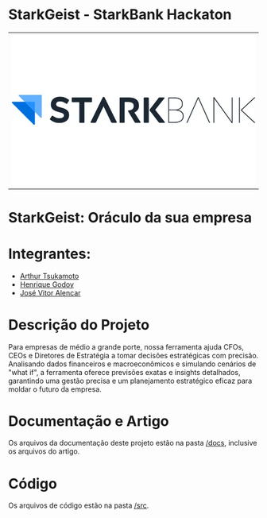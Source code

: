 # StarkGeist - StarkBank Hackaton

<table>
<tr>
<td>
<a href= "https://starkbank.com/br"><img src="./docs/img/StarkBank.webp" alt="Vista Alegre" border="0" width="100%"></a>
</td>
</tr>
</table>

# StarkGeist: Oráculo da sua empresa

# Integrantes:

* [Arthur Tsukamoto](https://www.linkedin.com/in/arthur-tsukamoto/)
* [Henrique Godoy](https://www.linkedin.com/in/henrique-godoy-879138252/)
* [José Vitor Alencar](https://www.linkedin.com/in/fabio-piemonte-823a65211/)

# Descrição do Projeto

Para empresas de médio a grande porte, nossa ferramenta ajuda CFOs, CEOs e Diretores de Estratégia a tomar decisões estratégicas com precisão. Analisando dados financeiros e macroeconômicos e simulando cenários de "what if", a ferramenta oferece previsões exatas e insights detalhados, garantindo uma gestão precisa e um planejamento estratégico eficaz para moldar o futuro da empresa.

# Documentação e Artigo

Os arquivos da documentação deste projeto estão na pasta [/docs](/docs), inclusive os arquivos do artigo.

# Código

Os arquivos de código estão na pasta [/src](/src).
